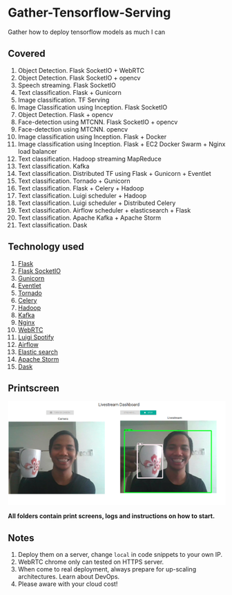 # Gather-Tensorflow-Serving
Gather how to deploy tensorflow models as much I can

## Covered

1. Object Detection. Flask SocketIO + WebRTC
2. Object Detection. Flask SocketIO + opencv
3. Speech streaming. Flask SocketIO
4. Text classification. Flask + Gunicorn
5. Image classification. TF Serving
6. Image Classification using Inception. Flask SocketIO
7. Object Detection. Flask + opencv
8. Face-detection using MTCNN. Flask SocketIO + opencv
9. Face-detection using MTCNN. opencv
10. Image classification using Inception. Flask + Docker
11. Image classification using Inception. Flask + EC2 Docker Swarm + Nginx load balancer
12. Text classification. Hadoop streaming MapReduce
13. Text classification. Kafka
14. Text classification. Distributed TF using Flask + Gunicorn + Eventlet
15. Text classification. Tornado + Gunicorn
16. Text classification. Flask + Celery + Hadoop
17. Text classification. Luigi scheduler + Hadoop
18. Text classification. Luigi scheduler + Distributed Celery
19. Text classification. Airflow scheduler + elasticsearch + Flask
20. Text classification. Apache Kafka + Apache Storm
21. Text classification. Dask

## Technology used

1. [Flask](http://flask.pocoo.org/)
2. [Flask SocketIO](https://flask-socketio.readthedocs.io/)
3. [Gunicorn](https://gunicorn.org/)
4. [Eventlet](http://eventlet.net/)
5. [Tornado](https://www.tornadoweb.org/)
6. [Celery](http://www.celeryproject.org/)
7. [Hadoop](https://hadoop.apache.org/)
8. [Kafka](https://kafka.apache.org/)
9. [Nginx](https://www.nginx.com/)
10. [WebRTC](https://webrtc.org/)
11. [Luigi Spotify](https://luigi.readthedocs.io/en/stable/index.html)
12. [Airflow](https://airflow.apache.org/)
13. [Elastic search](https://www.elastic.co/guide/en/elasticsearch/reference/current/getting-started.html)
14. [Apache Storm](https://storm.apache.org/)
15. [Dask](https://dask.org/)

## Printscreen

![alt text](1.flasksocketio-webrtc-object-detection/screenshot.png)

**All folders contain print screens, logs and instructions on how to start.**

## Notes

1. Deploy them on a server, change `local` in code snippets to your own IP.
2. WebRTC chrome only can tested on HTTPS server.
3. When come to real deployment, always prepare for up-scaling architectures. Learn about DevOps.
4. Please aware with your cloud cost!
